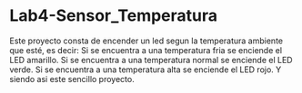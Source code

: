 # Lab4-Sensor_Temperatura
Este proyecto consta de encender un led segun la temperatura ambiente que esté, es decir:
Si se encuentra a una temperatura fria se enciende el LED amarillo.
Si se encuentra a una temperatura normal se enciende el LED verde.
Si se encuentra a una temperatura alta se enciende el LED rojo.
Y siendo asi este sencillo proyecto. 
